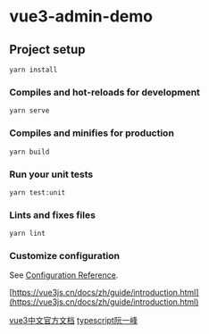 <!--
 * @Date: 2020-12-01 15:02:12
 * @LastEditors: zhangyuge
 * @LastEditTime: 2020-12-03 14:30:36
 * @FilePath: \partd:\rf-dev\vue3-admin-template\README.md
-->
# vue3-admin-demo

## Project setup
```
yarn install
```

### Compiles and hot-reloads for development
```
yarn serve
```

### Compiles and minifies for production
```
yarn build
```

### Run your unit tests
```
yarn test:unit
```

### Lints and fixes files
```
yarn lint
```

### Customize configuration
See [Configuration Reference](https://cli.vuejs.org/config/).

[https://vue3js.cn/docs/zh/guide/introduction.html](https://vue3js.cn/docs/zh/guide/introduction.html)

[vue3中文官方文档](https://vue3js.cn/docs/zh/)
[typescript阮一峰](https://ts.xcatliu.com/)